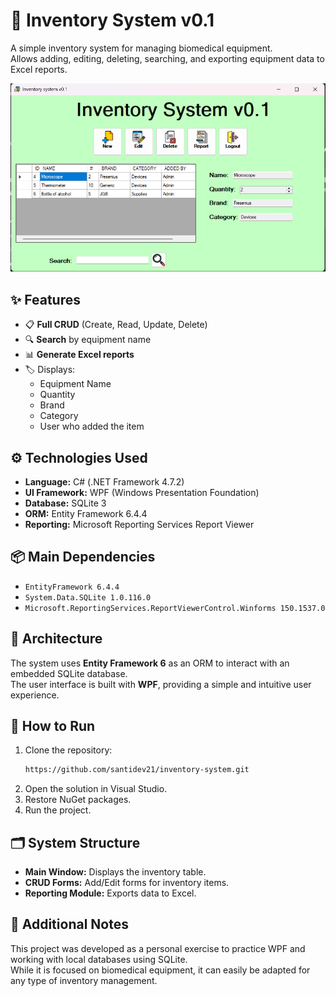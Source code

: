 # 🏥 Inventory System v0.1

A simple inventory system for managing biomedical equipment.  
Allows adding, editing, deleting, searching, and exporting equipment data to Excel reports.

![Inventory System Screenshot](images/preview.png)

## ✨ Features

- 📋 **Full CRUD** (Create, Read, Update, Delete)
- 🔍 **Search** by equipment name
- 📊 **Generate Excel reports**
- 🏷️ Displays:
  - Equipment Name
  - Quantity
  - Brand
  - Category
  - User who added the item

## ⚙️ Technologies Used

- **Language:** C# (.NET Framework 4.7.2)
- **UI Framework:** WPF (Windows Presentation Foundation)
- **Database:** SQLite 3
- **ORM:** Entity Framework 6.4.4
- **Reporting:** Microsoft Reporting Services Report Viewer

## 📦 Main Dependencies

- `EntityFramework 6.4.4`
- `System.Data.SQLite 1.0.116.0`
- `Microsoft.ReportingServices.ReportViewerControl.Winforms 150.1537.0`

## 📐 Architecture

The system uses **Entity Framework 6** as an ORM to interact with an embedded SQLite database.  
The user interface is built with **WPF**, providing a simple and intuitive user experience.

## 🚀 How to Run

1. Clone the repository:
    ```bash
    https://github.com/santidev21/inventory-system.git
    ```
2. Open the solution in Visual Studio.
3. Restore NuGet packages.
4. Run the project.

## 🗂️ System Structure

- **Main Window:** Displays the inventory table.
- **CRUD Forms:** Add/Edit forms for inventory items.
- **Reporting Module:** Exports data to Excel.

## 📝 Additional Notes

This project was developed as a personal exercise to practice WPF and working with local databases using SQLite.  
While it is focused on biomedical equipment, it can easily be adapted for any type of inventory management.

